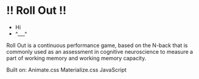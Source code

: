 # !! Roll Out !!

- Hi
-  ^___^

Roll Out is a continuous performance game, based on the N-back that is commonly used as an assessment in cognitive neuroscience to measure a part of working memory and working memory capacity.


Built on:
Animate.css
Materialize.css
JavaScript



<!-- Open Items

  Index button in nav bar doesnt work
  Play again isnt perfect
  Keydown instead of click
  2P

-->
